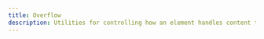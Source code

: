 ```yaml
---
title: Overflow
description: Utilities for controlling how an element handles content that is too large for the container.
---
```

<div>
    <table-utility prefix="overflow-y" property="overflow" custom-property="overflow-y" class="mb-lg"></table-utility>
</div>